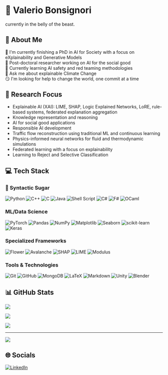# 👋 Valerio Bonsignori
currently in the belly of the beast.
## 💫 About Me
🔭 I'm currently finishing a PhD in AI for Society with a focus on eXplainability and Generative Models  
🔬 Post-doctoral researcher working on AI for the social good  
🌱 Currently learning AI safety and red teaming methodologies  
💬 Ask me about explainable Climate Change  
😏 I'm looking for help to change the world, one commit at a time  

## 🧠 Research Focus
- Explainable AI (XAI): LIME, SHAP, Logic Explained Networks, LoRE, rule-based systems, federated explanation aggregation
- Knowledge representation and reasoning
- AI for social good applications
- Responsible AI development
- Traffic flow reconstruction using traditional ML and continuous learning
- Physics-informed neural networks for fluid and thermodynamic simulations
- Federated learning with a focus on explainability
- Learning to Reject and Selective Classification

## 💻 Tech Stack

### 🍯 Syntactic Sugar
![Python](https://img.shields.io/badge/python-3670A0?style=flat&logo=python&logoColor=ffdd54) ![C++](https://img.shields.io/badge/c++-%2300599C.svg?style=flat&logo=c%2B%2B&logoColor=white) ![C](https://img.shields.io/badge/c-%2300599C.svg?style=flat&logo=c&logoColor=white) ![Java](https://img.shields.io/badge/java-%23ED8B00.svg?style=flat&logo=openjdk&logoColor=white) ![Shell Script](https://img.shields.io/badge/shell_script-%23121011.svg?style=flat&logo=gnu-bash&logoColor=white) ![C#](https://img.shields.io/badge/c%23-%23378BBA.svg?style=flat&logo=c-sharp&logoColor=white) ![F#](https://img.shields.io/badge/f%23-%23378BBA.svg?style=flat&logo=.net&logoColor=white) ![OCaml](https://img.shields.io/badge/ocaml-%23E98407.svg?style=flat&logo=ocaml&logoColor=white) <!-- ![Prolog](https://img.shields.io/badge/prolog-%23FF0000.svg?style=flat&logoColor=white)-->

### ML/Data Science
![PyTorch](https://img.shields.io/badge/PyTorch-%23EE4C2C.svg?style=flat&logo=PyTorch&logoColor=white) ![Pandas](https://img.shields.io/badge/pandas-%23150458.svg?style=flat&logo=pandas&logoColor=white) ![NumPy](https://img.shields.io/badge/numpy-%23013243.svg?style=flat&logo=numpy&logoColor=white) ![Matplotlib](https://img.shields.io/badge/Matplotlib-%23ffffff.svg?style=flat&logo=Matplotlib&logoColor=black) ![Seaborn](https://img.shields.io/badge/Seaborn-%2371CAEB.svg?style=flat&logo=seaborn&logoColor=white) ![scikit-learn](https://img.shields.io/badge/scikit--learn-%23F7931E.svg?style=flat&logo=scikit-learn&logoColor=white) ![Keras](https://img.shields.io/badge/Keras-%23D00000.svg?style=flat&logo=Keras&logoColor=white)

### Specialized Frameworks
![Flower](https://img.shields.io/badge/🌸_Flower-Federated_Learning-%23F7C530.svg?style=flat) ![Avalanche](https://img.shields.io/badge/Avalanche-Continual_Learning-%235181B8.svg?style=flat) ![SHAP](https://img.shields.io/badge/SHAP-Explainable_AI-%236236FF.svg?style=flat) ![LIME](https://img.shields.io/badge/LIME-Model_Interpretability-%2300A86B.svg?style=flat) ![Modulus](https://img.shields.io/badge/Modulus-Physics_Informed_NN-%2376B900.svg?style=flat&logo=nvidia&logoColor=white)

### Tools & Technologies
![Git](https://img.shields.io/badge/git-%23F05033.svg?style=flat&logo=git&logoColor=white) ![GitHub](https://img.shields.io/badge/github-%23121011.svg?style=flat&logo=github&logoColor=white) ![MongoDB](https://img.shields.io/badge/MongoDB-%234ea94b.svg?style=flat&logo=mongodb&logoColor=white) ![LaTeX](https://img.shields.io/badge/latex-%23008080.svg?style=flat&logo=latex&logoColor=white) ![Markdown](https://img.shields.io/badge/markdown-%23000000.svg?style=flat&logo=markdown&logoColor=white) ![Unity](https://img.shields.io/badge/unity-%23000000.svg?style=flat&logo=unity&logoColor=white) ![Blender](https://img.shields.io/badge/blender-%23F5792A.svg?style=flat&logo=blender&logoColor=white)

## 📊 GitHub Stats
![](https://github-readme-stats.vercel.app/api?username=valevalerio&hide_border=false&include_all_commits=true&show_icons=true&theme=synthwave&count_private=true)<br/>


![](https://github-readme-streak-stats.herokuapp.com/?user=valevalerio&theme=dark&hide_border=false)<br/>

![](https://github-readme-stats.vercel.app/api/top-langs/?username=valevalerio&theme=dark&hide_border=false&include_all_commits=true&count_private=true&layout=compact&langs_count=6&hide_progress=true&hide=jupyter%20notebook)

---
[![](https://visitcount.itsvg.in/api?id=valevalerio&icon=0&color=0)](https://visitcount.itsvg.in)

## 🌐 Socials
[![LinkedIn](https://img.shields.io/badge/LinkedIn-%230077B5.svg?logo=linkedin&logoColor=white)](https://www.linkedin.com/in/valerio-bonsignori-2116b9220/)
<!-- Changes made:
1. Added additional programming languages (C#, F#, OCaml, Prolog)
2. Renamed "Languages" section to "Syntactic Sugar"
3. Expanded Research Focus section with detailed areas
4. Added Unity and Blender to Tools & Technologies
5. Added Modulus to Specialized Frameworks
6. Added emoji to Flower and Modulus badges
7. Enhanced existing sections with more comprehensive information
-->
